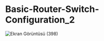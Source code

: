# Basic-Router-Switch-Configuration_2
![Ekran Görüntüsü (398)](https://github.com/enesgvn/Basic-Router-Switch-Configuration_2/assets/37335029/26833bba-bf25-49c1-950c-84b513261fca)
